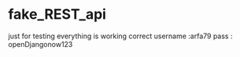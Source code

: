 # fake_REST_api
just for testing everything is working correct
username :arfa79
pass : openDjangonow123